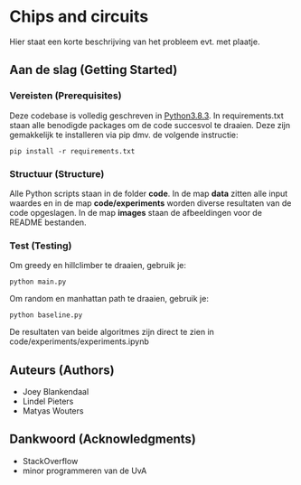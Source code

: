 # Chips and circuits

Hier staat een korte beschrijving van het probleem evt. met plaatje.

## Aan de slag (Getting Started)

### Vereisten (Prerequisites)

Deze codebase is volledig geschreven in [Python3.8.3](https://www.python.org/downloads/). In requirements.txt staan alle benodigde packages om de code succesvol te draaien. Deze zijn gemakkelijk te installeren via pip dmv. de volgende instructie:

```
pip install -r requirements.txt
```

### Structuur (Structure)

Alle Python scripts staan in de folder **code**. In de map **data** zitten alle input waardes en in de map **code/experiments** worden diverse resultaten van de code opgeslagen. In de map **images** staan de afbeeldingen voor de README bestanden.

### Test (Testing)

Om greedy en hillclimber te draaien, gebruik je:

```
python main.py
```

Om random en manhattan path te draaien, gebruik je: 

```
python baseline.py
```

De resultaten van beide algoritmes zijn direct te zien in code/experiments/experiments.ipynb

## Auteurs (Authors)

* Joey Blankendaal
* Lindel Pieters
* Matyas Wouters

## Dankwoord (Acknowledgments)

* StackOverflow
* minor programmeren van de UvA
